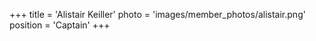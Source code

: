 +++
title = 'Alistair Keiller'
photo = 'images/member_photos/alistair.png'
position = 'Captain'
+++
